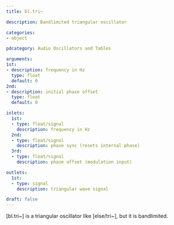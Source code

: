 ```yaml
---
title: bl.tri~

description: Bandlimited triangular oscillator

categories:
- object

pdcategory: Audio Oscillators and Tables

arguments:
1st:
- description: frequency in Hz
  type: float
  default: 0
2nd:
- description: initial phase offset
  type: float
  default: 0

inlets:
  1st:
  - type: float/signal
    description: frequency in Hz
  2nd:
  - type: float/signal
    description: phase sync (resets internal phase)
  3rd:
  - type: float/signal
    description: phase offset (modulation input)

outlets:
  1st:
  - type: signal
    description: triangular wave signal

draft: false
---
```


[bl.tri~] is a triangular oscillator like [else/tri~], but it is bandlimited.
